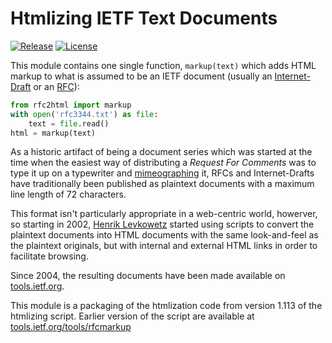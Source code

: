 # Htmlizing IETF Text Documents

[![Release](https://img.shields.io/github/release/ietf-tools/rfc2html.svg?style=flat&maxAge=3600)](https://github.com/ietf-tools/rfc2html/releases)
[![License](https://img.shields.io/badge/license-BSD3-blue.svg?style=flat)](https://github.com/ietf-tools/rfc2html/blob/main/LICENSE)

This module contains one single function, `markup(text)` which adds HTML markup
to what is assumed to be an IETF document (usually an [Internet-Draft] or an [RFC]):

```python
from rfc2html import markup
with open('rfc3344.txt') as file:
    text = file.read()
html = markup(text)
```

As a historic artifact of being a document series which was started at the time when the easiest
way of distributing a *Request For Comments* was to type it up on a typewriter and [mimeographing]
it, RFCs and Internet-Drafts have traditionally been published as plaintext documents with a
maximum line length of 72 characters.

This format isn't particularly appropriate in a web-centric world, howerver, so starting in
2002, [Henrik Levkowetz] started using scripts to convert the plaintext documents into HTML
documents with the same look-and-feel as the plaintext originals, but with internal and external
HTML links in order to facilitate browsing.

Since 2004, the resulting documents have been made available on [tools.ietf.org].

This module is a packaging of the htmlization code from version 1.113 of the htmlizing script.
Earlier version of the script are available at [tools.ietf.org/tools/rfcmarkup]

[Internet-Draft]: https://en.wikipedia.org/wiki/Internet_Draft
[RFC]: https://en.wikipedia.org/wiki/Request_for_Comments
[mimeographing]: https://en.wikipedia.org/wiki/Mimeograph
[tools.ietf.org]: https://tools.ietf.org/html/
[tools.ietf.org/tools/rfcmarkup]: https://tools.ietf.org/tools/rfcmarkup
[Henrik Levkowetz]: mailto:henrik@levkowetz.com
